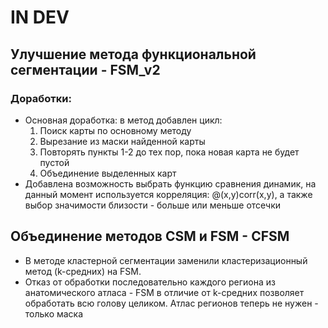 # IN DEV

## Улучшение метода функциональной сегментации - FSM_v2

### Доработки:

* Основная доработка: в метод добавлен цикл: 
  1. Поиск карты по основному методу
  2. Вырезание из маски найденной карты
  3. Повторять пункты 1-2 до тех пор, пока новая карта не будет пустой
  4. Объединение выделенных карт
* Добавлена возможность выбрать функцию сравнения динамик, на данный момент используется корреляция: @(x,y)corr(x,y), а также выбор значимости близости - больше или меньше отсечки


## Объединение методов CSM и FSM - CFSM

* В методе кластерной сегментации заменили кластеризационный метод (k-средних) на FSM.
* Отказ от обработки последовательно каждого региона из анатомического атласа - FSM в отличие от k-средних позволяет обработать всю голову целиком. Атлас регионов теперь не нужен - только маска
